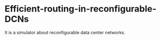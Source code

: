 # Efficient-routing-in-reconfigurable-DCNs

It is a simulator about reconfigurable data center networks.
